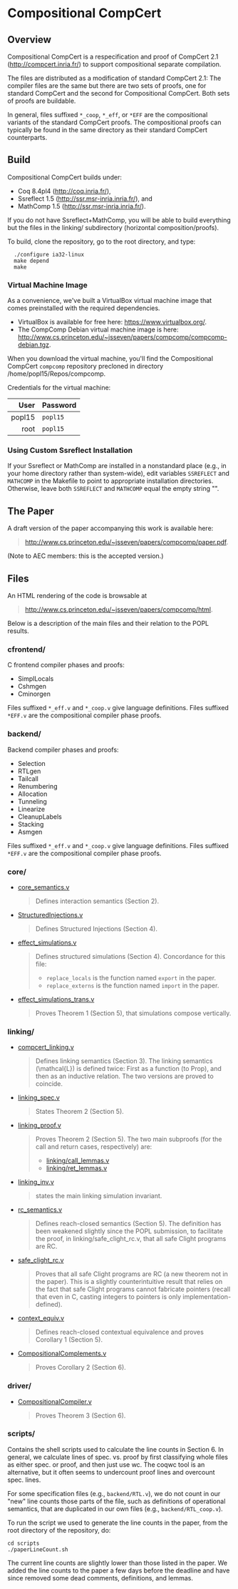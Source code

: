 # Compositional CompCert 

## Overview

Compositional CompCert is a respecification and proof of CompCert 2.1
(http://compcert.inria.fr/) to support compositional separate compilation.

The files are distributed as a modification of standard CompCert 2.1: The
compiler files are the same but there are two sets of proofs, one for standard
CompCert and the second for Compositional CompCert.  Both sets of proofs are
buildable.

In general, files suffixed `*_coop`, `*_eff`, or `*EFF` are the compositional
variants of the standard CompCert proofs. The compositional proofs can typically
be found in the same directory as their standard CompCert counterparts.

## Build

Compositional CompCert builds under: 

* Coq 8.4pl4 (http://coq.inria.fr/),
* Ssreflect 1.5 (http://ssr.msr-inria.inria.fr/), and
* MathComp 1.5 (http://ssr.msr-inria.inria.fr/). 

If you do not have Ssreflect+MathComp, you will be able to build everything but
the files in the linking/ subdirectory (horizontal composition/proofs).

To build, clone the repository, go to the root directory, and type:

```
  ./configure ia32-linux
  make depend
  make
```

### Virtual Machine Image 

As a convenience, we've built a VirtualBox virtual machine image that comes
preinstalled with the required dependencies.

* VirtualBox is available for free here: https://www.virtualbox.org/.
* The CompComp Debian virtual machine image is here: 
  http://www.cs.princeton.edu/~jsseven/papers/compcomp/compcomp-debian.tgz.

When you download the virtual machine, you'll find the Compositional CompCert
`compcomp` repository precloned in directory /home/popl15/Repos/compcomp.

Credentials for the virtual machine:

| User          | Password |
| ------------: | -------- |
| popl15        | `popl15` |
| root          | `popl15` |

### Using Custom Ssreflect Installation

If your Ssreflect or MathComp are installed in a nonstandard place (e.g., in
your home directory rather than system-wide), edit variables `SSREFLECT` and
`MATHCOMP` in the Makefile to point to appropriate installation directories.
Otherwise, leave both `SSREFLECT` and `MATHCOMP` equal the empty string "".

## The Paper

A draft version of the paper accompanying this work is available here:

> http://www.cs.princeton.edu/~jsseven/papers/compcomp/paper.pdf. 

(Note to AEC members: this is the accepted version.)

## Files

An HTML rendering of the code is browsable at 

> http://www.cs.princeton.edu/~jsseven/papers/compcomp/html. 

Below is a description of the main files and their relation to the POPL results.

### cfrontend/ 

C frontend compiler phases and proofs: 

  * SimplLocals 
  * Cshmgen
  * Cminorgen 

Files suffixed `*_eff.v` and `*_coop.v` give language definitions. Files
suffixed `*EFF.v` are the compositional compiler phase proofs.

### backend/ 

Backend compiler phases and proofs: 

  * Selection 
  * RTLgen 
  * Tailcall 
  * Renumbering
  * Allocation 
  * Tunneling 
  * Linearize 
  * CleanupLabels 
  * Stacking
  * Asmgen

Files suffixed `*_eff.v` and `*_coop.v` give language definitions. Files
suffixed `*EFF.v` are the compositional compiler phase proofs.

### core/

  * [core_semantics.v](http://www.cs.princeton.edu/~jsseven/papers/compcomp/html/core_semantics.html)

    > Defines interaction semantics (Section 2).

  * [StructuredInjections.v](http://www.cs.princeton.edu/~jsseven/papers/compcomp/html/StructuredInjections.html)
  
    > Defines Structured Injections (Section 4).

  * [effect_simulations.v](http://www.cs.princeton.edu/~jsseven/papers/compcomp/html/effect_simulations.html) 
   
    > Defines structured simulations (Section 4). Concordance for this file: 
    > - `replace_locals` is the function named `export` in the paper.
    > - `replace_externs` is the function named `import` in the paper.

  * [effect_simulations_trans.v](http://www.cs.princeton.edu/~jsseven/papers/compcomp/html/effect_simulations_trans.html)  

    > Proves Theorem 1 (Section 5), that simulations compose vertically.
  
### linking/

  * [compcert_linking.v](http://www.cs.princeton.edu/~jsseven/papers/compcomp/html/compcert_linking.html) 

    > Defines linking semantics (Section 3).  The linking semantics
    > (\mathcal{L}) is defined twice: First as a function (to Prop), and then as
    > an inductive relation. The two versions are proved to coincide.

  * [linking_spec.v](http://www.cs.princeton.edu/~jsseven/papers/compcomp/html/linking_spec.html) 

    > States Theorem 2 (Section 5).

  * [linking_proof.v](http://www.cs.princeton.edu/~jsseven/papers/compcomp/html/linking_proof.html)  

    > Proves Theorem 2 (Section 5).  The two main subproofs (for the call and
    > return cases, respectively) are:
    > - [linking/call_lemmas.v](http://www.cs.princeton.edu/~jsseven/papers/compcomp/html/call_lemmas.html)  
    > - [linking/ret_lemmas.v](http://www.cs.princeton.edu/~jsseven/papers/compcomp/html/ret_lemmas.html)  

  * [linking_inv.v](http://www.cs.princeton.edu/~jsseven/papers/compcomp/html/linking_inv.html)  

    > states the main linking simulation invariant.

  * [rc_semantics.v](http://www.cs.princeton.edu/~jsseven/papers/compcomp/html/rc_semantics.html)   

    > Defines reach-closed semantics (Section 5). The definition has been 
    > weakened slightly since the POPL submission, to facilitate the proof,
    > in linking/safe_clight_rc.v, that all safe Clight programs are RC. 

  * [safe_clight_rc.v](http://www.cs.princeton.edu/~jsseven/papers/compcomp/html/safe_clight_rc.html)    

    > Proves that all safe Clight programs are RC (a new theorem not in the
    > paper). This is a slightly counterintuitive result that relies on the fact
    > that safe Clight programs cannot fabricate pointers (recall that even in
    > C, casting integers to pointers is only implementation-defined).

  * [context_equiv.v](http://www.cs.princeton.edu/~jsseven/papers/compcomp/html/context_equiv.html)     
  
    > Defines reach-closed contextual equivalence and proves Corollary 1
    > (Section 5).

  * [CompositionalComplements.v](http://www.cs.princeton.edu/~jsseven/papers/compcomp/html/CompositionalComplements.html)       
  
    > Proves Corollary 2 (Section 6).

### driver/

  * [CompositionalCompiler.v](http://www.cs.princeton.edu/~jsseven/papers/compcomp/html/CompositionalCompiler.html)      

    > Proves Theorem 3 (Section 6).

### scripts/

  Contains the shell scripts used to calculate the line counts in Section 6. In
  general, we calculate lines of spec. vs. proof by first classifying whole
  files as either spec. or proof, and then just use wc. The coqwc tool is an
  alternative, but it often seems to undercount proof lines and overcount
  spec. lines.

  For some specification files (e.g., `backend/RTL.v`), we do not count in our
  "new" line counts those parts of the file, such as definitions of operational
  semantics, that are duplicated in our own files (e.g., `backend/RTL_coop.v`).

  To run the script we used to generate the line counts in the paper, from 
  the root directory of the repository, do: 


  ```
  cd scripts
  ./paperLineCount.sh
  ```

  The current line counts are slightly lower than those listed in the paper. We
  added the line counts to the paper a few days before the deadline and have
  since removed some dead comments, definitions, and lemmas.

